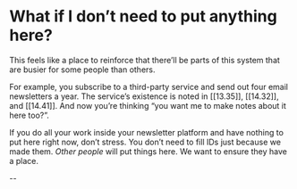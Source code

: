 
# What if I don’t need to put anything here?

This feels like a place to reinforce that there’ll be parts of this system that are busier for some people than others.

For example, you subscribe to a third-party service and send out four email newsletters a year. The service’s existence is noted in [[13.35]], [[14.32]], and [[14.41]]. And now you’re thinking “you want me to make notes about it here too?”.

If you do all your work inside your newsletter platform and have nothing to put here right now, don’t stress. You don’t need to fill IDs just because we made them. _Other people_ will put things here. We want to ensure they have a place.

--
